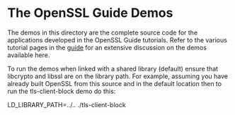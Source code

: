The OpenSSL Guide Demos
=======================

The demos in this directory are the complete source code for the applications
developed in the OpenSSL Guide tutorials. Refer to the various tutorial pages in
the [guide] for an extensive discussion on the demos available here.

To run the demos when linked with a shared library (default) ensure that
libcrypto and libssl are on the library path. For example, assuming you have
already built OpenSSL from this source and in the default location then to run
the tls-client-block demo do this:

LD_LIBRARY_PATH=../.. ./tls-client-block

[guide]: https://www.openssl.org/docs/manmaster/man7/ossl-guide-introduction.html
